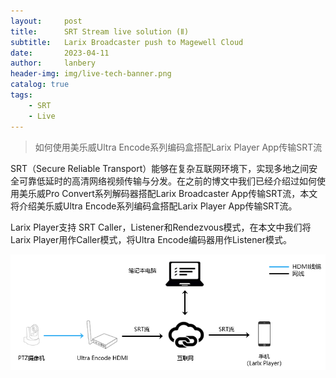 ```yaml
---
layout:     post
title:      SRT Stream live solution (Ⅱ)
subtitle:   Larix Broadcaster push to Magewell Cloud
date:       2023-04-11
author:     lanbery
header-img: img/live-tech-banner.png
catalog: true
tags:
    - SRT 
    - Live
---
```


> 如何使用美乐威Ultra Encode系列编码盒搭配Larix Player App传输SRT流

SRT（Secure Reliable Transport）能够在复杂互联网环境下，实现多地之间安全可靠低延时的高清网络视频传输与分发。在之前的博文中我们已经介绍过如何使用美乐威Pro Convert系列解码器搭配Larix Broadcaster App传输SRT流，本文将介绍美乐威Ultra Encode系列编码盒搭配Larix Player App传输SRT流。

Larix Player支持 SRT Caller，Listener和Rendezvous模式，在本文中我们将Larix Player用作Caller模式，将Ultra Encode编码器用作Listener模式。

![Solution](/img/livestream/magewell-device-2larix-app-02-1.png)